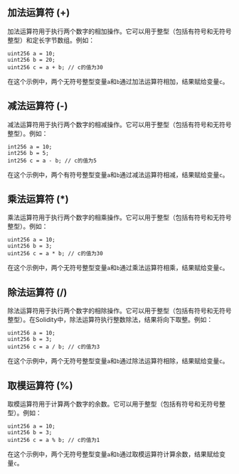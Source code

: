 ﻿## 加法运算符 (+)

加法运算符用于执行两个数字的相加操作。它可以用于整型（包括有符号和无符号整型）和定长字节数组。例如：

```solidity
uint256 a = 10;
uint256 b = 20;
uint256 c = a + b; // c的值为30
```

在这个示例中，两个无符号整型变量`a`和`b`通过加法运算符相加，结果赋给变量`c`。

## 减法运算符 (-)

减法运算符用于执行两个数字的相减操作。它可以用于整型（包括有符号和无符号整型）。例如：

```solidity
int256 a = 10;
int256 b = 5;
int256 c = a - b; // c的值为5
```

在这个示例中，两个有符号整型变量`a`和`b`通过减法运算符相减，结果赋给变量`c`。

## 乘法运算符 (*)

乘法运算符用于执行两个数字的相乘操作。它可以用于整型（包括有符号和无符号整型）。例如：

```solidity
uint256 a = 10;
uint256 b = 3;
uint256 c = a * b; // c的值为30
```

在这个示例中，两个无符号整型变量`a`和`b`通过乘法运算符相乘，结果赋给变量`c`。

## 除法运算符 (/)

除法运算符用于执行两个数字的相除操作。它可以用于整型（包括有符号和无符号整型）。在Solidity中，除法运算符执行整数除法，结果将向下取整。例如：

```solidity
uint256 a = 10;
uint256 b = 3;
uint256 c = a / b; // c的值为3
```

在这个示例中，两个无符号整型变量`a`和`b`通过除法运算符相除，结果赋给变量`c`。

## 取模运算符 (%)

取模运算符用于计算两个数字的余数。它可以用于整型（包括有符号和无符号整型）。例如：

```solidity
uint256 a = 10;
uint256 b = 3;
uint256 c = a % b; // c的值为1
```

在这个示例中，两个无符号整型变量`a`和`b`通过取模运算符计算余数，结果赋给变量`c`。
